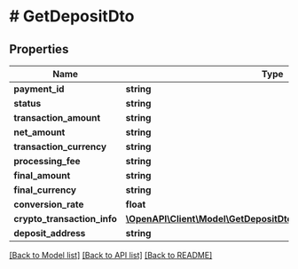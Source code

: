 # # GetDepositDto

## Properties

Name | Type | Description | Notes
------------ | ------------- | ------------- | -------------
**payment_id** | **string** |  |
**status** | **string** |  |
**transaction_amount** | **string** |  |
**net_amount** | **string** |  |
**transaction_currency** | **string** |  |
**processing_fee** | **string** |  |
**final_amount** | **string** |  |
**final_currency** | **string** |  |
**conversion_rate** | **float** |  |
**crypto_transaction_info** | [**\OpenAPI\Client\Model\GetDepositDtoCryptoTransactionInfoInner[]**](GetDepositDtoCryptoTransactionInfoInner.md) |  |
**deposit_address** | **string** |  |

[[Back to Model list]](../../README.md#models) [[Back to API list]](../../README.md#endpoints) [[Back to README]](../../README.md)
